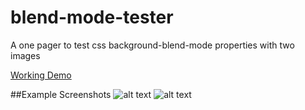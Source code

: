 # blend-mode-tester
A one pager to test css background-blend-mode properties with two images

[Working Demo](https://dl.dropboxusercontent.com/s/i5pf9xrmu4knw5e/index.html?dl=0)

##Example Screenshots
![alt text](https://dl.dropboxusercontent.com/s/su96u48416renlv/beethoven.png?dl=0 "example 1")
![alt text](https://dl.dropboxusercontent.com/s/zkp7hlegk2za5lt/cage1.png?dl=0 "example 2")


